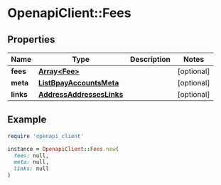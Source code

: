 # OpenapiClient::Fees

## Properties

| Name | Type | Description | Notes |
| ---- | ---- | ----------- | ----- |
| **fees** | [**Array&lt;Fee&gt;**](Fee.md) |  | [optional] |
| **meta** | [**ListBpayAccountsMeta**](ListBpayAccountsMeta.md) |  | [optional] |
| **links** | [**AddressAddressesLinks**](AddressAddressesLinks.md) |  | [optional] |

## Example

```ruby
require 'openapi_client'

instance = OpenapiClient::Fees.new(
  fees: null,
  meta: null,
  links: null
)
```

